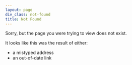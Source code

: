 ```yaml
---
layout: page
div_class: not-found
title: Not Found
---
```


Sorry, but the page you were trying to view does not exist.

It looks like this was the result of either:

* a mistyped address
* an out-of-date link

<script>
  var GOOG_FIXURL_LANG = (navigator.language || '').slice(0,2),
      GOOG_FIXURL_SITE = location.host;
</script>
<script src="http://linkhelp.clients.google.com/tbproxy/lh/wm/fixurl.js"></script>
